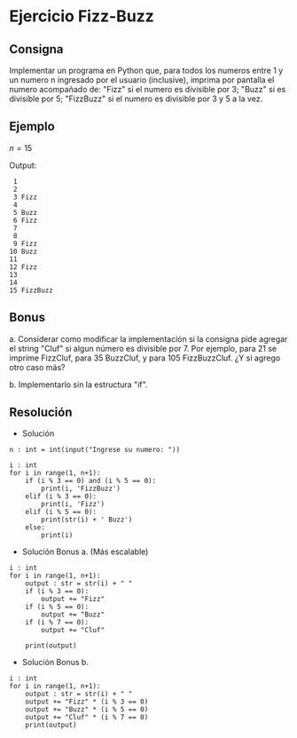 # Ejercicio Fizz-Buzz

## Consigna

Implementar un programa en Python que, para todos los numeros entre 1 y un numero n ingresado por el usuario (inclusive), imprima por pantalla el numero acompañado de: "Fizz" si el numero es divisible por 3; "Buzz" si es divisible por 5; "FizzBuzz" si el numero es divisible por 3 y 5 a la vez.

## Ejemplo

$n = 15$

Output:

```{python}
 1 
 2 
 3 Fizz
 4 
 5 Buzz
 6 Fizz
 7 
 8 
 9 Fizz
10 Buzz
11 
12 Fizz
13 
14 
15 FizzBuzz
```

## Bonus

a. Considerar como modificar la implementación si la consigna pide agregar el string "Cluf" si algun número es divisible por 7. Por ejemplo, para 21 se imprime FizzCluf, para 35 BuzzCluf, y para 105 FizzBuzzCluf. ¿Y si agrego otro caso más?

b. Implementarlo sin la estructura "if".

## Resolución

- Solución

```{python}
n : int = int(input("Ingrese su numero: "))

i : int
for i in range(1, n+1):
    if (i % 3 == 0) and (i % 5 == 0):
        print(i, 'FizzBuzz')
    elif (i % 3 == 0):
        print(i, 'Fizz')
    elif (i % 5 == 0):
        print(str(i) + ' Buzz')
    else:
        print(i)
```

- Solución Bonus a. (Más escalable)

```{python}
i : int
for i in range(1, n+1):
    output : str = str(i) + " "
    if (i % 3 == 0):
        output += "Fizz"
    if (i % 5 == 0):
        output += "Buzz"
    if (i % 7 == 0):
        output += "Cluf"
    
    print(output)
```

- Solución Bonus b.

```{python}
i : int
for i in range(1, n+1):
    output : str = str(i) + " "
    output += "Fizz" * (i % 3 == 0)
    output += "Buzz" * (i % 5 == 0)
    output += "Cluf" * (i % 7 == 0)
    print(output)
```
